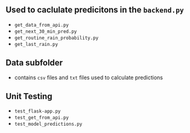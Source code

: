 ## Used to caclulate predicitons in the `backend.py`

- `get_data_from_api.py`
- `get_next_30_min_pred.py`
- `get_routine_rain_probability.py`
- `get_last_rain.py`

## Data subfolder 

- contains `csv` files and `txt` files used to calculate predictions


## Unit Testing

- `test_flask-app.py`
- `test_get_from_api.py`
- `test_model_predictions.py`

